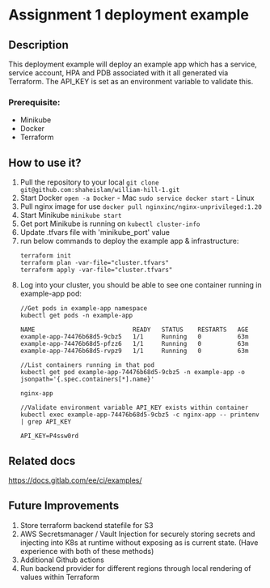 # Assignment 1 deployment example
## Description

This deployment example will deploy an example app which has a service, service account, HPA and PDB associated with it all generated via Terraform. The API_KEY is set as an environment variable to validate this.

### Prerequisite:

- Minikube
- Docker
- Terraform


## How to use it?

1. Pull the repository to your local
    `git clone git@github.com:shaheislam/william-hill-1.git`
2. Start Docker
    `open -a Docker` - Mac
    `sudo service docker start` - Linux
3. Pull nginx image for use
    `docker pull nginxinc/nginx-unprivileged:1.20`
4. Start Minikube
    `minikube start`
5. Get port Minikube is running on
    `kubectl cluster-info`
6. Update .tfvars file with 'minikube_port' value
7. run below commands to deploy the example app & infrastructure:
    ```
    terraform init
    terraform plan -var-file="cluster.tfvars"
    terraform apply -var-file="cluster.tfvars"
    ```
8. Log into your cluster, you should be able to see one container running in example-app pod:
    ```
    //Get pods in example-app namespace
    kubectl get pods -n example-app

    NAME                           READY   STATUS    RESTARTS   AGE
    example-app-74476b68d5-9cbz5   1/1     Running   0          63m
    example-app-74476b68d5-pfzz6   1/1     Running   0          63m
    example-app-74476b68d5-rvpz9   1/1     Running   0          63m

    //List containers running in that pod
    kubectl get pod example-app-74476b68d5-9cbz5 -n example-app -o jsonpath='{.spec.containers[*].name}'

    nginx-app

    //Validate environment variable API_KEY exists within container
    kubectl exec example-app-74476b68d5-9cbz5 -c nginx-app -- printenv | grep API_KEY

    API_KEY=P4ssw0rd
    ```

## Related docs

https://docs.gitlab.com/ee/ci/examples/


## Future Improvements

1. Store terraform backend statefile for S3
2. AWS Secretsmanager / Vault Injection for securely storing secrets and injecting into K8s at runtime without exposing as is current state. (Have experience with both of these methods)
3. Additional Github actions
4. Run backend provider for different regions through local rendering of values within Terraform

